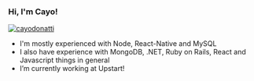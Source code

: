 ### Hi, I'm Cayo!
<p align="left">
  <a href="https://github.com/ryo-ma/github-profile-trophy">
    <img src="https://github-profile-trophy.vercel.app/?username=cayodonatti&column=7&theme=gruvbox&no-frame=true" alt="cayodonatti" />
  </a>
</p>

- I'm mostly experienced with Node, React-Native and MySQL
- I also have experience with MongoDB, .NET, Ruby on Rails, React and Javascript things in general
- I’m currently working at Upstart!
